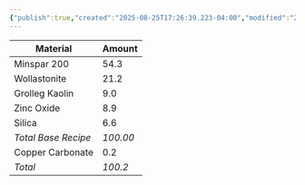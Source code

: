 ```yaml
---
{"publish":true,"created":"2025-08-25T17:26:39.223-04:00","modified":"2025-08-28T10:21:32.505-04:00","tags":["Glaze","Cone6"],"cssclasses":""}
---
```



| Material            | Amount   |
| ------------------- | -------- |
| Minspar 200         | 54.3     |
| Wollastonite        | 21.2     |
| Grolleg Kaolin      | 9.0      |
| Zinc Oxide          | 8.9      |
| Silica              | 6.6      |
| *Total Base Recipe* | *100.00* |
| Copper Carbonate    | 0.2      |
| *Total*             | *100.2*  |
